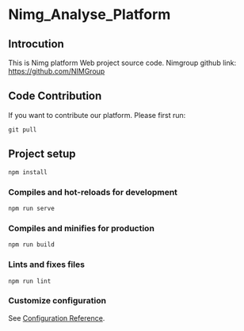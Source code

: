 # Nimg_Analyse_Platform

## Introcution
This is Nimg platform Web project source code. Nimgroup github link: https://github.com/NIMGroup

## Code Contribution
If you want to contribute our platform. Please first run:
```
git pull
```


## Project setup
```
npm install
```

### Compiles and hot-reloads for development
```
npm run serve
```

### Compiles and minifies for production
```
npm run build
```

### Lints and fixes files
```
npm run lint
```

### Customize configuration
See [Configuration Reference](https://cli.vuejs.org/config/).
